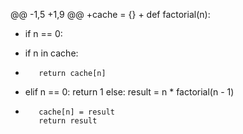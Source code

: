 @@ -1,5 +1,9 @@
+cache = {}
+
 def factorial(n):
-    if n == 0:
+    if n in cache:
+        return cache[n]
+    elif n == 0:
         return 1
     else:
         result = n * factorial(n - 1)
+        cache[n] = result
         return result
